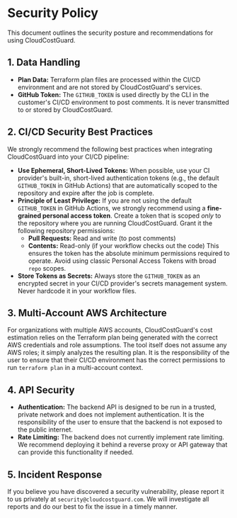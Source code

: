 # Security Policy

This document outlines the security posture and recommendations for using CloudCostGuard.

## 1. Data Handling

- **Plan Data:** Terraform plan files are processed within the CI/CD environment and are not stored by CloudCostGuard's services.
- **GitHub Token:** The `GITHUB_TOKEN` is used directly by the CLI in the customer's CI/CD environment to post comments. It is never transmitted to or stored by CloudCostGuard.

## 2. CI/CD Security Best Practices

We strongly recommend the following best practices when integrating CloudCostGuard into your CI/CD pipeline:

- **Use Ephemeral, Short-Lived Tokens:** When possible, use your CI provider's built-in, short-lived authentication tokens (e.g., the default `GITHUB_TOKEN` in GitHub Actions) that are automatically scoped to the repository and expire after the job is complete.
- **Principle of Least Privilege:** If you are not using the default `GITHUB_TOKEN` in GitHub Actions, we strongly recommend using a **fine-grained personal access token**. Create a token that is scoped *only* to the repository where you are running CloudCostGuard. Grant it the following repository permissions:
  - **Pull Requests:** Read and write (to post comments)
  - **Contents:** Read-only (if your workflow checks out the code)
  This ensures the token has the absolute minimum permissions required to operate. Avoid using classic Personal Access Tokens with broad `repo` scopes.
- **Store Tokens as Secrets:** Always store the `GITHUB_TOKEN` as an encrypted secret in your CI/CD provider's secrets management system. Never hardcode it in your workflow files.

## 3. Multi-Account AWS Architecture

For organizations with multiple AWS accounts, CloudCostGuard's cost estimation relies on the Terraform plan being generated with the correct AWS credentials and role assumptions. The tool itself does not assume any AWS roles; it simply analyzes the resulting plan. It is the responsibility of the user to ensure that their CI/CD environment has the correct permissions to run `terraform plan` in a multi-account context.

## 4. API Security

- **Authentication:** The backend API is designed to be run in a trusted, private network and does not implement authentication. It is the responsibility of the user to ensure that the backend is not exposed to the public internet.
- **Rate Limiting:** The backend does not currently implement rate limiting. We recommend deploying it behind a reverse proxy or API gateway that can provide this functionality if needed.

## 5. Incident Response

If you believe you have discovered a security vulnerability, please report it to us privately at `security@cloudcostguard.com`. We will investigate all reports and do our best to fix the issue in a timely manner.
